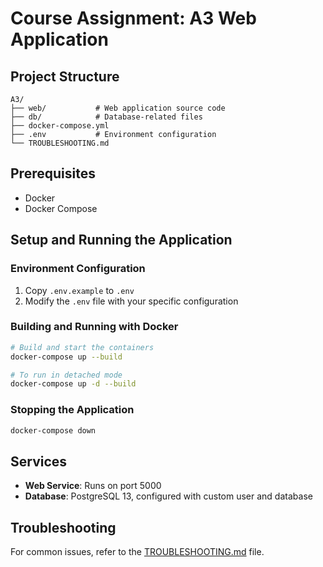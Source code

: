 # Course Assignment: A3 Web Application

## Project Structure
```
A3/
├── web/           # Web application source code
├── db/            # Database-related files
├── docker-compose.yml
├── .env           # Environment configuration
└── TROUBLESHOOTING.md
```

## Prerequisites
- Docker
- Docker Compose

## Setup and Running the Application

### Environment Configuration
1. Copy `.env.example` to `.env`
2. Modify the `.env` file with your specific configuration

### Building and Running with Docker
```bash
# Build and start the containers
docker-compose up --build

# To run in detached mode
docker-compose up -d --build
```

### Stopping the Application
```bash
docker-compose down
```

## Services
- **Web Service**: Runs on port 5000
- **Database**: PostgreSQL 13, configured with custom user and database

## Troubleshooting
For common issues, refer to the [TROUBLESHOOTING.md](TROUBLESHOOTING.md) file.


